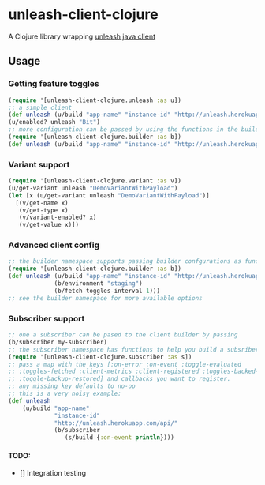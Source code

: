 # unleash-client-clojure

A Clojure library wrapping [unleash java client](https://github.com/Unleash/unleash-client-java)
## Usage

### Getting feature toggles
```clojure
(require '[unleash-client-clojure.unleash :as u])
;; a simple client
(def unleash (u/build "app-name" "instance-id" "http://unleash.herokuapp.com/api/"))
(u/enabled? unleash "Bit")
;; more configuration can be passed by using the functions in the builder namespace
(require '[unleash-client-clojure.builder :as b])
(def unleash (u/build "app-name" "instance-id" "http://unleash.herokuapp.com/api/" (b/environment "staging") (b/fetch-toggles-interval 15)))
```

### Variant support
```clojure
(require '[unleash-client-clojure.variant :as v])
(u/get-variant unleash "DemoVariantWithPayload")
(let [x (u/get-variant unleash "DemoVariantWithPayload")]
  [(v/get-name x)
   (v/get-type x)
   (v/variant-enabled? x)
   (v/get-value x)])
```

### Advanced client config
```clojure
;; the builder namespace supports passing builder confgurations as functions
(require '[unleash-client-clojure.builder :as b])
(def unleash (u/build "app-name" "instance-id" "http://unleash.herokuapp.com/api/" 
             (b/environment "staging")
             (b/fetch-toggles-interval 1)))
;; see the builder namespace for more available options
```

### Subscriber support
```clojure
;; one a subscriber can be pased to the client builder by passing
(b/subscriber my-subscriber)
;; the subscriber namespace has functions to help you build a subsriber
(require '[unleash-client-clojure.subscriber :as s])
;; pass a map with the keys [:on-error :on-event :toggle-evaluated
;; :toggles-fetched :client-metrics :client-registered :toggles-backed-up
;; :toggle-backup-restored] and callbacks you want to register.
;; any missing key defaults to no-op
;; this is a very noisy example:
(def unleash
    (u/build "app-name"
             "instance-id" 
             "http://unleash.herokuapp.com/api/"
             (b/subscriber
                (s/build {:on-event println})))
```

#### TODO:
- [] Integration testing
